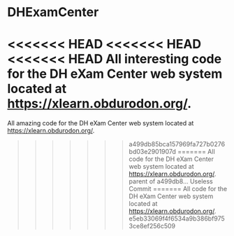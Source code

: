 DHExamCenter
============

<<<<<<< HEAD
<<<<<<< HEAD
<<<<<<< HEAD
All interesting code for the DH eXam Center web system located at https://xlearn.obdurodon.org/.
=======
All amazing code for the DH eXam Center web system located at https://xlearn.obdurodon.org/.
>>>>>>> a499db85bca157969fa727b0276bd03e2901907d
=======
All code for the DH eXam Center web system located at https://xlearn.obdurodon.org/.
>>>>>>> parent of a499db8... Useless Commit
=======
All code for the DH eXam Center web system located at https://xlearn.obdurodon.org/.
>>>>>>> e5eb33069f4f6534a9b386bf9753ce8ef256c509
